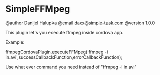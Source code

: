 # SimpleFFMpeg

@author Danijel Halupka
@email daxx@simple-task.com
@version 1.0.0

This plugin let's you execute ffmpeg inside cordova app.

Example:

ffmpegCordovaPlugin.executeFFMpeg('ffmpeg -i in.avi',successCallbackFunction,errorCallbackFunction);

Use what ever command you need instead of "ffmpeg -i in.avi"